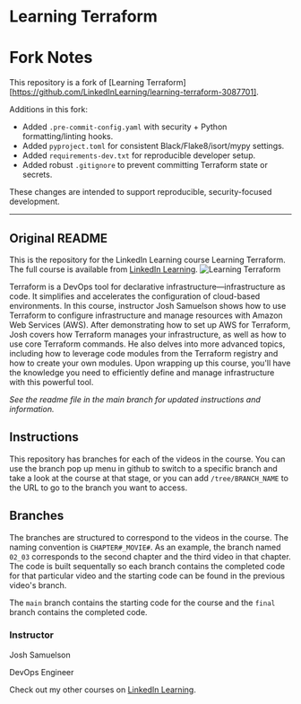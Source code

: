 # Learning Terraform

# Fork Notes
This repository is a fork of [Learning Terraform][https://github.com/LinkedInLearning/learning-terraform-3087701].

Additions in this fork:
- Added `.pre-commit-config.yaml` with security + Python formatting/linting hooks.
- Added `pyproject.toml` for consistent Black/Flake8/isort/mypy settings.
- Added `requirements-dev.txt` for reproducible developer setup.
- Added robust `.gitignore` to prevent committing Terraform state or secrets.

These changes are intended to support reproducible, security-focused development.

---
## Original README
This is the repository for the LinkedIn Learning course Learning Terraform. The full course is available from [LinkedIn Learning][lil-course-url].
![Learning Terraform][lil-thumbnail-url]

Terraform is a DevOps tool for declarative infrastructure—infrastructure as code. It simplifies and accelerates the configuration of cloud-based environments. In this course, instructor Josh Samuelson shows how to use Terraform to configure infrastructure and manage resources with Amazon Web Services (AWS). After demonstrating how to set up AWS for Terraform, Josh covers how Terraform manages your infrastructure, as well as how to use core Terraform commands. He also delves into more advanced topics, including how to leverage code modules from the Terraform registry and how to create your own modules. Upon wrapping up this course, you'll have the knowledge you need to efficiently define and manage infrastructure with this powerful tool.

_See the readme file in the main branch for updated instructions and information._
## Instructions
This repository has branches for each of the videos in the course. You can use the branch pop up menu in github to switch to a specific branch and take a look at the course at that stage, or you can add `/tree/BRANCH_NAME` to the URL to go to the branch you want to access.

## Branches
The branches are structured to correspond to the videos in the course. The naming convention is `CHAPTER#_MOVIE#`. As an example, the branch named `02_03` corresponds to the second chapter and the third video in that chapter. The code is built sequentally so each branch contains the completed code for that particular video and the starting code can be found in the previous video's branch.

The `main` branch contains the starting code for the course and the `final` branch contains the completed code.

### Instructor

Josh Samuelson

DevOps Engineer



Check out my other courses on [LinkedIn Learning](https://www.linkedin.com/learning/instructors/josh-samuelson).

[lil-course-url]: https://www.linkedin.com/learning/learning-terraform-15575129?dApp=59033956
[lil-thumbnail-url]: https://cdn.lynda.com/course/3087701/3087701-1666200696363-16x9.jpg
[def]: https://github.com/LinkedInLearning/learning-terraform-3087701
